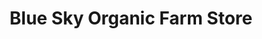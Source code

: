 ---
title: "Blue Sky Organic Farm Store"
url: /litchfield-park/blue-sky-organic-farm-store/
shop: Supermarkt
---